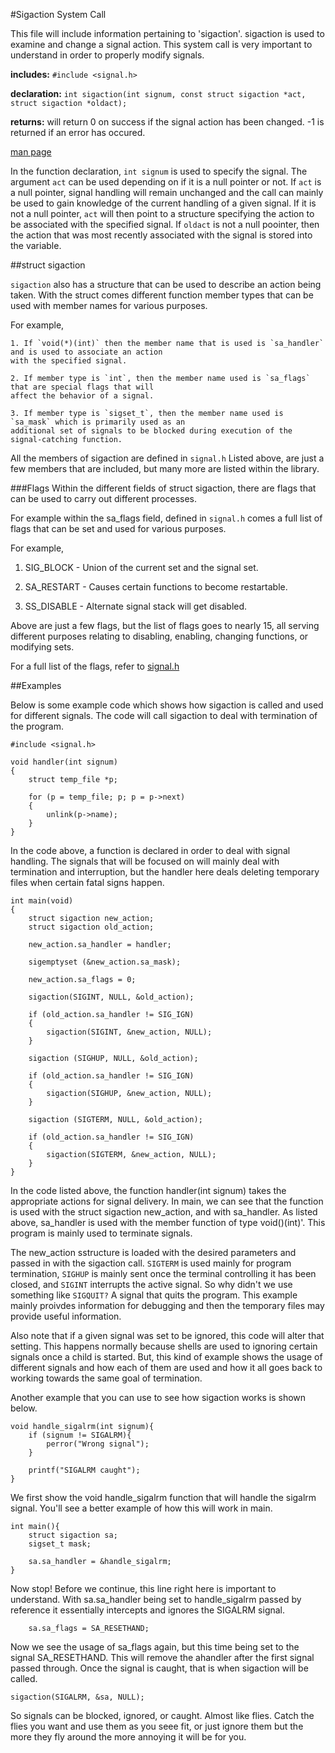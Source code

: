 #Sigaction System Call


This file will include information pertaining to 'sigaction'. sigaction is used to examine and change a signal action. This 
system call is very important to understand in order to properly modify signals.


**includes:** `#include <signal.h>`

**declaration:** `int sigaction(int signum, const struct sigaction *act, struct sigaction *oldact);`

**returns:** will return 0 on success if the signal action has been changed. -1 is returned if an error has occured. 

[man page](http://man7.org/linux/man-pages/man2/sigaction.2.html)


In the function declaration, `int signum` is used to specify the signal. 
The argument `act` can be used depending on if it is a null pointer or not. If `act` is a null pointer, signal handling will 
remain unchanged and the call can mainly be used to gain knowledge of the current handling of a given signal. If it is not a 
null pointer, `act` will then point to a structure specifying the action to be associated with the specified signal. If 
`oldact` is not a null poointer, then the action that was most recently associated with the signal is stored into the 
variable.


##struct sigaction

`sigaction` also has a structure that can be used to describe an action being taken. With the struct comes different function
member types that can be used with member names for various purposes.

For example,

```
1. If `void(*)(int)` then the member name that is used is `sa_handler` and is used to associate an action
with the specified signal. 

2. If member type is `int`, then the member name used is `sa_flags` that are special flags that will 
affect the behavior of a signal. 

3. If member type is `sigset_t`, then the member name used is `sa_mask` which is primarily used as an 
additional set of signals to be blocked during execution of the signal-catching function. 

```

All the members of sigaction are defined in `signal.h` Listed above, are just a few members that are included, but many more 
are listed within the library.


###Flags
Within the different fields of struct sigaction, there are flags that can be used to carry out different processes. 

For example within the sa_flags field, defined in `signal.h` comes a  full list of flags that can be set and used for various
purposes. 

For example,

1. SIG_BLOCK - Union of the current set and the signal set.

2. SA_RESTART - Causes certain functions to become restartable.

3. SS_DISABLE - Alternate signal stack will get disabled.

Above are just a few flags, but the list of flags goes to nearly 15, all serving different purposes relating to disabling, 
enabling, changing functions, or modifying sets.

For a full list of the flags, refer to [signal.h](http://pubs.opengroup.org/onlinepubs/007908775/xsh/signal.h.html)
 
##Examples

Below is some example code which shows how sigaction is called and used for different signals. The code will call sigaction 
to deal with termination of the program.

```
#include <signal.h>

void handler(int signum)
{
	struct temp_file *p;

	for (p = temp_file; p; p = p->next)
	{
		unlink(p->name);
	}
}
```

In the code above, a function is declared in order to deal with signal handling. The signals that will be focused on will 
mainly deal with termination and interruption, but the handler here deals deleting temporary files when certain fatal signs 
happen. 

```
int main(void)
{
	struct sigaction new_action;
	struct sigaction old_action;

	new_action.sa_handler = handler;

	sigemptyset (&new_action.sa_mask);

	new_action.sa_flags = 0;

	sigaction(SIGINT, NULL, &old_action);

	if (old_action.sa_handler != SIG_IGN)
	{
		sigaction(SIGINT, &new_action, NULL);
	}

	sigaction (SIGHUP, NULL, &old_action);

	if (old_action.sa_handler != SIG_IGN)
	{
		sigaction(SIGHUP, &new_action, NULL);
	}

	sigaction (SIGTERM, NULL, &old_action);

	if (old_action.sa_handler != SIG_IGN)
	{
		sigaction(SIGTERM, &new_action, NULL);
	}
}
```

In the code listed above, the function handler(int signum) takes the appropriate actions for signal delivery. In main, we can
see that the function is used with the struct sigaction new_action, and with sa_handler. As listed above, sa_handler is used 
with the member function of type void()(int)'. This program is mainly used to terminate signals.

The new_action sstructure is loaded with the desired parameters and passed in with the sigaction call. `SIGTERM` is used 
mainly for program termination, `SIGHUP` is mainly sent once the terminal controlling it has been closed, and `SIGINT` 
interrupts the active signal. So why didn't we use something like `SIGQUIT?` A signal that quits the program. This example 
mainly proivdes information for debugging and then the temporary files may provide useful information. 

Also note that if a given signal was set to be ignored, this code will alter that setting. This happens normally because 
shells are used to ignoring certain signals once a child is started. But, this kind of example shows the usage of different 
signals and how each of them are used and how it all goes back to working towards the same goal of termination.

Another example that you can use to see how sigaction works is shown below. 

```
void handle_sigalrm(int signum){
	if (signum != SIGALRM){
		perror("Wrong signal");
	}
	
	printf("SIGALRM caught");
}
``` 
We first show the void handle_sigalrm function that will handle the sigalrm signal. You'll see a better example of how this 
will work in main.

```
int main(){
	struct sigaction sa;
	sigset_t mask;
	
	sa.sa_handler = &handle_sigalrm;
}
```

Now stop! Before we continue, this line right here is important to understand. With sa.sa_handler being set to handle_sigalrm
passed by reference it essentially intercepts and ignores the SIGALRM signal.

```
	sa.sa_flags = SA_RESETHAND;
```

Now we see the usage of sa_flags again, but this time being set to the signal SA_RESETHAND. This will remove the ahandler 
after the first signal passed through. Once the signal is caught, that is when sigaction will be called.

```
sigaction(SIGALRM, &sa, NULL);
```

So signals can be blocked, ignored, or caught. Almost like flies. Catch the flies you want and use them as you seee fit, or 
just ignore them but the more they fly around the more annoying it will be for you. 
